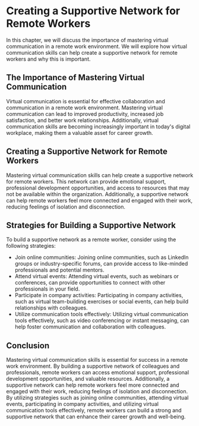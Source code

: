 Creating a Supportive Network for Remote Workers
=======================================================================================================================================

In this chapter, we will discuss the importance of mastering virtual communication in a remote work environment. We will explore how virtual communication skills can help create a supportive network for remote workers and why this is important.

The Importance of Mastering Virtual Communication
-------------------------------------------------

Virtual communication is essential for effective collaboration and communication in a remote work environment. Mastering virtual communication can lead to improved productivity, increased job satisfaction, and better work relationships. Additionally, virtual communication skills are becoming increasingly important in today's digital workplace, making them a valuable asset for career growth.

Creating a Supportive Network for Remote Workers
------------------------------------------------

Mastering virtual communication skills can help create a supportive network for remote workers. This network can provide emotional support, professional development opportunities, and access to resources that may not be available within the organization. Additionally, a supportive network can help remote workers feel more connected and engaged with their work, reducing feelings of isolation and disconnection.

Strategies for Building a Supportive Network
--------------------------------------------

To build a supportive network as a remote worker, consider using the following strategies:

* Join online communities: Joining online communities, such as LinkedIn groups or industry-specific forums, can provide access to like-minded professionals and potential mentors.
* Attend virtual events: Attending virtual events, such as webinars or conferences, can provide opportunities to connect with other professionals in your field.
* Participate in company activities: Participating in company activities, such as virtual team-building exercises or social events, can help build relationships with colleagues.
* Utilize communication tools effectively: Utilizing virtual communication tools effectively, such as video conferencing or instant messaging, can help foster communication and collaboration with colleagues.

Conclusion
----------

Mastering virtual communication skills is essential for success in a remote work environment. By building a supportive network of colleagues and professionals, remote workers can access emotional support, professional development opportunities, and valuable resources. Additionally, a supportive network can help remote workers feel more connected and engaged with their work, reducing feelings of isolation and disconnection. By utilizing strategies such as joining online communities, attending virtual events, participating in company activities, and utilizing virtual communication tools effectively, remote workers can build a strong and supportive network that can enhance their career growth and well-being.


